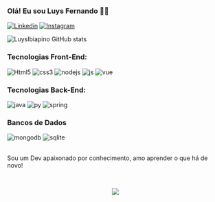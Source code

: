 ### Olá! Eu sou Luys Fernando 🧑‍💻

[![Linkedin](https://img.shields.io/badge/LinkedIn-0077B5?style=for-the-badge&logo=linkedin&logoColor=white)](https://www.linkedin.com/in/luys-fernando-ibiapino-372599240/)
[![Instagram](https://img.shields.io/badge/Instagram-E4405F?style=for-the-badge&logo=instagram&logoColor=white)](https://www.instagram.com/luys_ibiapino/?next=%2F)


![LuysIbiapino GitHub stats](https://github-readme-stats.vercel.app/api?username=LuysIbiapino&show_icons=true&theme=dracula)

### Tecnologias Front-End:
<div style = "display: inline_block"></>
<img aling ="center" alt="Html5" src="https://img.shields.io/badge/HTML5-E34F26?style=for-the-badge&logo=html5&logoColor=white"/>
<img aling ="center" alt="css3" src="https://img.shields.io/badge/CSS3-1572B6?style=for-the-badge&logo=css3&logoColor=white"/>
<img aling ="center" alt="nodejs" src="https://img.shields.io/badge/Node.js-43853D?style=for-the-badge&logo=node.js&logoColor=white"/>  
<img aling ="center" alt="js" src="https://img.shields.io/badge/JavaScript-F7DF1E?style=for-the-badge&logo=javascript&logoColor=black"/>


<img aling ="center" alt="vue" src="https://img.shields.io/badge/Vue.js-35495E?style=for-the-badge&logo=vue.js&logoColor=4FC08D"/>
</div> 

### Tecnologias Back-End:
<div style = "display: inline_block">
<img aling ="center" alt="java" src="https://img.shields.io/badge/Java-ED8B00?style=for-the-badge&logo=openjdk&logoColor=white"/> 

<img aling ="center" alt="py" src="https://img.shields.io/badge/Python-3776AB?style=for-the-badge&logo=python&logoColor=white"/> 
<img aling ="center" alt="spring" src="https://img.shields.io/badge/Spring-6DB33F?style=for-the-badge&logo=spring&logoColor=white"/>  
</div>

### Bancos de Dados 
<div style = "display: inline_block">
<img aling ="center" alt="mongodb" src="https://img.shields.io/badge/MongoDB-4EA94B?style=for-the-badge&logo=mongodb&logoColor=white"/>  
<img aling ="center" alt="sqlite" src="https://img.shields.io/badge/SQLite-07405E?style=for-the-badge&logo=sqlite&logoColor=white"/>  
</div><br/>

Sou um Dev apaixonado por conhecimento, amo aprender o que há de novo!

</br>

<p align ="center"> <img align ="center" src="https://profile-counter.glitch.me/LuysIbiapino/count.svg"/></p>
